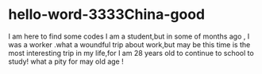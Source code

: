 # hello-word-3333China-good
 I am here to find some codes
I am  a student,but in some of months ago , I was a worker .what a woundful trip about work,but may be this time is the most  interesting trip  in  my life,for  I am  28 years old to continue to school to study! what  a pity for may  old age !
